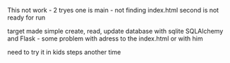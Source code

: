 This not work - 2 tryes one is main - not finding index.html
second is not ready for run

target made simple create, read, update database with sqlite SQLAlchemy and Flask - some problem with adress to the index.html or with him

need to try it in kids steps another time
